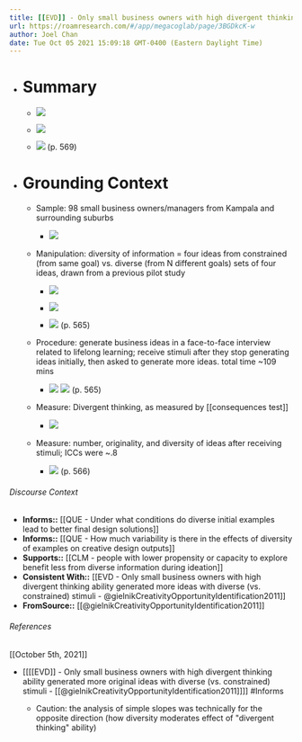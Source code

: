 ```yaml
---
title: [[EVD]] - Only small business owners with high divergent thinking ability generated more original ideas with diverse (vs. constrained) stimuli - [[@gielnikCreativityOpportunityIdentification2011]]
url: https://roamresearch.com/#/app/megacoglab/page/3BGDkcK-w
author: Joel Chan
date: Tue Oct 05 2021 15:09:18 GMT-0400 (Eastern Daylight Time)
---
```


- # Summary

    - ![](https://firebasestorage.googleapis.com/v0/b/firescript-577a2.appspot.com/o/imgs%2Fapp%2Fmegacoglab%2FS4pL007Pge.png?alt=media&token=25a7ef7b-54ec-4e9b-8595-7f422483faf2)

    - ![](https://firebasestorage.googleapis.com/v0/b/firescript-577a2.appspot.com/o/imgs%2Fapp%2Fmegacoglab%2FxlEPk3mI_X.png?alt=media&token=7b0cb1ec-961f-4d92-a423-2541b4a57045)

    - ![](https://firebasestorage.googleapis.com/v0/b/firescript-577a2.appspot.com/o/imgs%2Fapp%2Fmegacoglab%2FVg_YYHrHqj.png?alt=media&token=caf3e581-5293-4e06-aef0-e3b5b1d5f8fd) (p. 569)
- # Grounding Context

    - Sample: 98 small business owners/managers from Kampala and surrounding suburbs

        - ![](https://firebasestorage.googleapis.com/v0/b/firescript-577a2.appspot.com/o/imgs%2Fapp%2Fmegacoglab%2FmKCUEUv8TI.png?alt=media&token=b8f680ba-9d35-46e5-b1ea-681fb9361465)

    - Manipulation: diversity of information = four ideas from constrained (from same goal) vs. diverse (from N different goals) sets of four ideas, drawn from a previous pilot study

        - ![](https://firebasestorage.googleapis.com/v0/b/firescript-577a2.appspot.com/o/imgs%2Fapp%2Fmegacoglab%2FOo6SBsorO0.png?alt=media&token=fbf1caca-a74b-4f94-b447-d442e73950a2)

        - ![](https://firebasestorage.googleapis.com/v0/b/firescript-577a2.appspot.com/o/imgs%2Fapp%2Fmegacoglab%2FiIufc5kfah.png?alt=media&token=ea8263f6-25ce-4cb7-b457-c82e0c199a9c)

        - ![](https://firebasestorage.googleapis.com/v0/b/firescript-577a2.appspot.com/o/imgs%2Fapp%2Fmegacoglab%2F2kx3atFvYA.png?alt=media&token=905197cb-6892-4e90-8b75-5b0fb9435548) (p. 565)

    - Procedure: generate business ideas in a face-to-face interview related to lifelong learning; receive stimuli after they stop generating ideas initially, then asked to generate more ideas. total time ~109 mins

        - ![](https://firebasestorage.googleapis.com/v0/b/firescript-577a2.appspot.com/o/imgs%2Fapp%2Fmegacoglab%2F5Pe9tT-InA.png?alt=media&token=008a25fd-93f6-45ee-8eb5-51e5e01ecc5b) 
![](https://firebasestorage.googleapis.com/v0/b/firescript-577a2.appspot.com/o/imgs%2Fapp%2Fmegacoglab%2Fkr9DV-CANM.png?alt=media&token=6f3be861-9bf2-41a6-8e9c-24f848b83e2e) (p. 565)

    - Measure: Divergent thinking, as measured by [[consequences test]]

        - ![](https://firebasestorage.googleapis.com/v0/b/firescript-577a2.appspot.com/o/imgs%2Fapp%2Fmegacoglab%2FvVLzzDk7HO.png?alt=media&token=87b55f5a-ea3e-476d-855d-b5ba4a71c8eb)

    - Measure: number, originality, and diversity of ideas after receiving stimuli; ICCs were ~.8

        - ![](https://firebasestorage.googleapis.com/v0/b/firescript-577a2.appspot.com/o/imgs%2Fapp%2Fmegacoglab%2FxLlBeNS4Xv.png?alt=media&token=28d9516d-a588-441d-af75-1998a6a9d488) (p. 566)

###### Discourse Context

- **Informs::** [[QUE - Under what conditions do diverse initial examples lead to better final design solutions]]
- **Informs::** [[QUE - How much variability is there in the effects of diversity of examples on creative design outputs]]
- **Supports::** [[CLM - people with lower propensity or capacity to explore benefit less from diverse information during ideation]]
- **Consistent With::** [[EVD - Only small business owners with high divergent thinking ability generated more ideas with diverse (vs. constrained) stimuli - @gielnikCreativityOpportunityIdentification2011]]
- **FromSource::** [[@gielnikCreativityOpportunityIdentification2011]]

###### References

[[October 5th, 2021]]

- [[[[EVD]] - Only small business owners with high divergent thinking ability generated more original ideas with diverse (vs. constrained) stimuli - [[@gielnikCreativityOpportunityIdentification2011]]]] #Informs

    - Caution: the analysis of simple slopes was technically for the opposite direction (how diversity moderates effect of "divergent thinking" ability)
